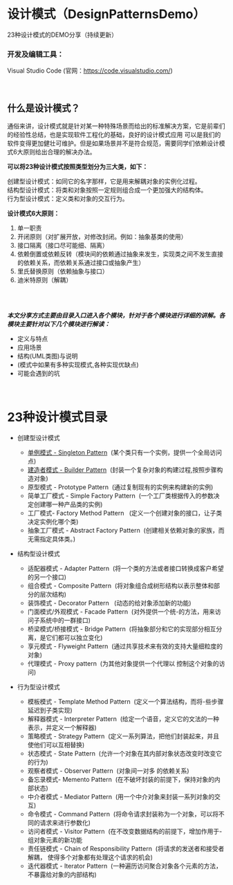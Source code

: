 # 设计模式（DesignPatternsDemo）
23种设计模式的DEMO分享（持续更新）

### 开发及编辑工具：
Visual Studio Code (官网：https://code.visualstudio.com/)



<br>

## 什么是设计模式？

通俗来讲，设计模式就是针对某一种特殊场景而给出的标准解决方案，它是前辈们的经验性总结，也是实现软件工程化的基础，良好的设计模式应用 可以是我们的软件变得更加健壮可维护。但是如果场景并不是符合规范，需要同学们依赖设计模式6大原则给出合理的解决办法。

**可以将23种设计模式按照类型划分为三大类，如下：**

创建型设计模式：如同它的名字那样，它是用来解耦对象的实例化过程。    
结构型设计模式：将类和对象按照一定规则组合成一个更加强大的结构体。  
行为型设计模式：定义类和对象的交互行为。    

**设计模式6大原则：**
1. 单一职责
2. 开闭原则（对扩展开放，对修改封闭。例如：抽象基类的使用）
3. 接口隔离（接口尽可能细、隔离）
4. 依赖倒置或依赖反转（模块间的依赖通过抽象来发生，实现类之间不发生直接的依赖关系，而依赖关系通过接口或抽象产生）
5. 里氏替换原则（依赖抽象与接口）
6. 迪米特原则（解耦）

<br>
<br>

***本文分享方式主要由目录入口进入各个模块，针对于各个模块进行详细的讲解。各模块主要针对以下几个模块进行解读：***
- 定义与特点
- 应用场景
- 结构(UML类图)与说明
- (模式中如果有多种实现模式,各种实现优缺点)
- 可能会遇到的坑

<br>

# 23种设计模式目录
- 创建型设计模式
    - [单例模式 - Singleton Pattern](./SingletonPattern/)&nbsp;&nbsp;(某个类只有一个实例，提供一个全局访问点)
    - [建造者模式 - Builder Pattern](./BuilderPattern/)&nbsp;&nbsp;(封装一个复杂对象的构建过程,按照步骤构造对象)
    - 原型模式 - Prototype Pattern&nbsp;&nbsp;(通过复制现有的实例来构建新的实例)
    - 简单工厂模式 - Simple Factory Pattern&nbsp;&nbsp;(一个工厂类根据传入的参数决定创建哪一种产品类的实例)
    - 工厂模式- Factory Method Pattern&nbsp;&nbsp; (定义一个创建对象的接口，让子类决定实例化哪个类)
    - 抽象工厂模式 - Abstract Factory Pattern&nbsp;&nbsp;(创建相关依赖对象的家族，而无需指定具体类。)  

- 结构型设计模式
    - 适配器模式 - Adapter Pattern&nbsp;&nbsp;(将一个类的方法或者接口转换成客户希望的另一个接口)
    - 组合模式 - Composite Pattern&nbsp;&nbsp;(将对象组合成树形结构以表示整体和部分的层次结构)
    - 装饰模式 - Decorator Pattern &nbsp;&nbsp;(动态的给对象添加新的功能) 
    - 门面模式/外观模式 - Facade Pattern&nbsp;&nbsp;(对外提供一个统-的方法，用来访问子系统中的一群接口)
    - 桥梁模式/桥接模式 - Bridge Pattern&nbsp;&nbsp;(将抽象部分和它的实现部分相互分离，是它们都可以独立变化)
    - 享元模式 - Flyweight Pattern&nbsp;&nbsp;(通过共享技术来有效的支持大量细粒度的对象)
    - 代理模式 - Proxy pattern&nbsp;&nbsp;(为其他对象提供一个代理以
控制这个对象的访问)    

- 行为型设计模式
    - 模板模式 - Template Method Pattern&nbsp;&nbsp;(定义一个算法结构，而将-些步骤延迟到子类实现)
    - 解释器模式 - Interpreter Pattern&nbsp;&nbsp;(给定一个语音，定义它的文法的一种表示，并定义一个解释器)
    - 策略模式 - Strategy Pattern&nbsp;&nbsp;(定义一系列算法，把他们封装起来，并且使他们可以互相替换)
    - 状态模式 - State Pattern&nbsp;&nbsp;(允许一个对象在其内部对象状态改变时改变它的行为)
    - 观察者模式 - Observer Pattern&nbsp;&nbsp;(对象间一对多 的依赖关系)
    - 备忘录模式- Memento Pattern&nbsp;&nbsp;(在不破坏封装的前提下，保持对象的内部状态)
    - 中介者模式 - Mediator Pattern&nbsp;&nbsp;(用一个中介对象来封装一系列对象的交互)
    - 命令模式 - Command Pattern&nbsp;&nbsp;(将命令请求封装称为一个对象，可以将不同的请求来进行参数化)
    - 访问者模式 - Visitor Pattern&nbsp;&nbsp;(在不改变数据结构的前提下，增加作用于-组对象元素的新功能 
    - 责任链模式 - Chain of Responsibility Pattern&nbsp;&nbsp;(将请求的发送者和接受者解耦， 使得多个对象都有处理这个请求的机会)
    - 迭代器模式 - Iterator Pattern&nbsp;&nbsp;(一种遍历访问聚合对象各个元素的方法，不暴露给对象的内部结构)

<br>

